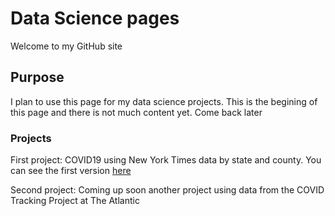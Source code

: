 # Data Science pages
Welcome to my GitHub site


## Purpose
I plan to use this page for my data science projects. This is the begining of this page and there is not much content yet. Come back later

### Projects
First project: COVID19 using New York Times data by state and county. You can see the first version <a href="https://fdp2012.github.io/FernandoDePaolis.github.io/COVID19.html" title="COVID19">here</a>

Second project: Coming up soon another project using data from the COVID Tracking Project at The Atlantic

